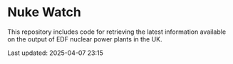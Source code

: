 # Nuke Watch

This repository includes code for retrieving the latest information available on the output of EDF nuclear power plants in the UK.

Last updated: 2025-04-07 23:15